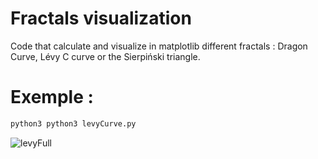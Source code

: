 # Fractals visualization
Code that calculate and visualize in matplotlib different fractals : Dragon Curve, Lévy C curve or the Sierpiński triangle.



# Exemple :
```bash
python3 python3 levyCurve.py
```
![levyFull](https://github.com/Andrebtk/Fractals/assets/53980377/95b7de05-1675-498c-b833-cc8803adedb9)
